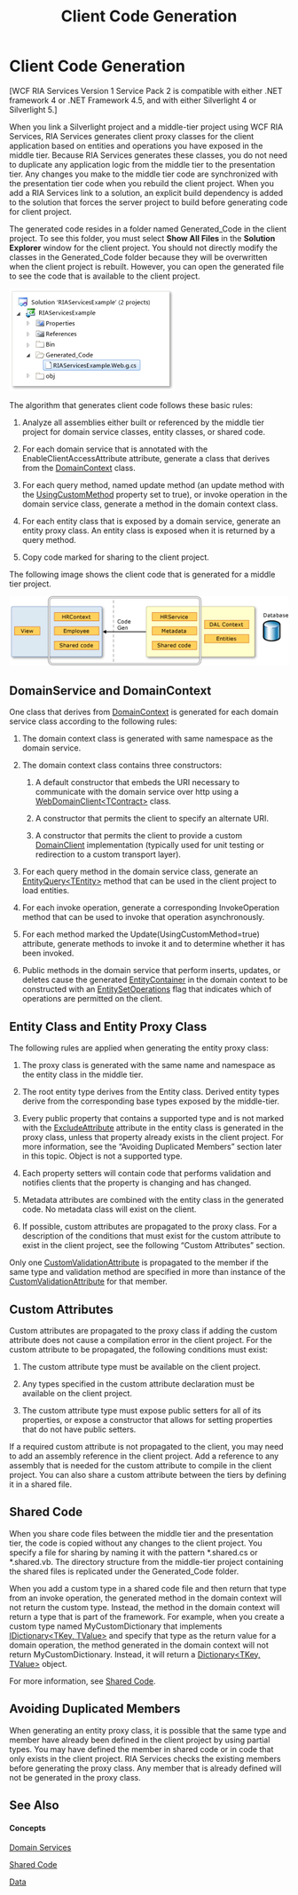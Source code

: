 ﻿---
title: Client Code Generation
TOCTitle: Client Code Generation
ms:assetid: 6e5cae31-13fe-460b-8d72-4f807e4c9657
ms:mtpsurl: https://msdn.microsoft.com/en-us/library/Ee707359(v=VS.91)
ms:contentKeyID: 27195667
ms.date: 08/19/2013
mtps_version: v=VS.91
---

# Client Code Generation

\[WCF RIA Services Version 1 Service Pack 2 is compatible with either .NET framework 4 or .NET Framework 4.5, and with either Silverlight 4 or Silverlight 5.\]

When you link a Silverlight project and a middle-tier project using WCF RIA Services, RIA Services generates client proxy classes for the client application based on entities and operations you have exposed in the middle tier. Because RIA Services generates these classes, you do not need to duplicate any application logic from the middle tier to the presentation tier. Any changes you make to the middle tier code are synchronized with the presentation tier code when you rebuild the client project. When you add a RIA Services link to a solution, an explicit build dependency is added to the solution that forces the server project to build before generating code for client project.

The generated code resides in a folder named Generated\_Code in the client project. To see this folder, you must select **Show All Files** in the **Solution Explorer** window for the client project. You should not directly modify the classes in the Generated\_Code folder because they will be overwritten when the client project is rebuilt. However, you can open the generated file to see the code that is available to the client project.

![RIA\_GeneratedCode](images\Ee707359.RIA_GeneratedCode(en-us,VS.91).png "RIA_GeneratedCode")

The algorithm that generates client code follows these basic rules:

1.  Analyze all assemblies either built or referenced by the middle tier project for domain service classes, entity classes, or shared code.

2.  For each domain service that is annotated with the EnableClientAccessAttribute attribute, generate a class that derives from the [DomainContext](ff422732\(v=vs.91\).md) class.

3.  For each query method, named update method (an update method with the [UsingCustomMethod](ff422690\(v=vs.91\).md) property set to true), or invoke operation in the domain service class, generate a method in the domain context class.

4.  For each entity class that is exposed by a domain service, generate an entity proxy class. An entity class is exposed when it is returned by a query method.

5.  Copy code marked for sharing to the client project.

The following image shows the client code that is generated for a middle tier project.

![Client Code Generation](images\Ee707359.RIA_CodeGeneration(en-us,VS.91).png "Client Code Generation")

## DomainService and DomainContext

One class that derives from [DomainContext](ff422732\(v=vs.91\).md) is generated for each domain service class according to the following rules:

1.  The domain context class is generated with same namespace as the domain service.

2.  The domain context class contains three constructors:
    
    1.  A default constructor that embeds the URI necessary to communicate with the domain service over http using a [WebDomainClient\<TContract\>](ff422638\(v=vs.91\).md) class.
    
    2.  A constructor that permits the client to specify an alternate URI.
    
    3.  A constructor that permits the client to provide a custom [DomainClient](ff422792\(v=vs.91\).md) implementation (typically used for unit testing or redirection to a custom transport layer).

3.  For each query method in the domain service class, generate an [EntityQuery\<TEntity\>](ff422815\(v=vs.91\).md) method that can be used in the client project to load entities.

4.  For each invoke operation, generate a corresponding InvokeOperation method that can be used to invoke that operation asynchronously.

5.  For each method marked the Update(UsingCustomMethod=true) attribute, generate methods to invoke it and to determine whether it has been invoked.

6.  Public methods in the domain service that perform inserts, updates, or deletes cause the generated [EntityContainer](ff422965\(v=vs.91\).md) in the domain context to be constructed with an [EntitySetOperations](ff422730\(v=vs.91\).md) flag that indicates which of operations are permitted on the client.

## Entity Class and Entity Proxy Class

The following rules are applied when generating the entity proxy class:

1.  The proxy class is generated with the same name and namespace as the entity class in the middle tier.

2.  The root entity type derives from the Entity class. Derived entity types derive from the corresponding base types exposed by the middle-tier.

3.  Every public property that contains a supported type and is not marked with the [ExcludeAttribute](ff422771\(v=vs.91\).md) attribute in the entity class is generated in the proxy class, unless that property already exists in the client project. For more information, see the “Avoiding Duplicated Members” section later in this topic. Object is not a supported type.

4.  Each property setters will contain code that performs validation and notifies clients that the property is changing and has changed.

5.  Metadata attributes are combined with the entity class in the generated code. No metadata class will exist on the client.

6.  If possible, custom attributes are propagated to the proxy class. For a description of the conditions that must exist for the custom attribute to exist in the client project, see the following “Custom Attributes” section.

Only one [CustomValidationAttribute](https://msdn.microsoft.com/en-us/library/Dd411794) is propagated to the member if the same type and validation method are specified in more than instance of the [CustomValidationAttribute](https://msdn.microsoft.com/en-us/library/Dd411794) for that member.

## Custom Attributes

Custom attributes are propagated to the proxy class if adding the custom attribute does not cause a compilation error in the client project. For the custom attribute to be propagated, the following conditions must exist:

1.  The custom attribute type must be available on the client project.

2.  Any types specified in the custom attribute declaration must be available on the client project.

3.  The custom attribute type must expose public setters for all of its properties, or expose a constructor that allows for setting properties that do not have public setters.

If a required custom attribute is not propagated to the client, you may need to add an assembly reference in the client project. Add a reference to any assembly that is needed for the custom attribute to compile in the client project. You can also share a custom attribute between the tiers by defining it in a shared file.

## Shared Code

When you share code files between the middle tier and the presentation tier, the code is copied without any changes to the client project. You specify a file for sharing by naming it with the pattern \*.shared.cs or \*.shared.vb. The directory structure from the middle-tier project containing the shared files is replicated under the Generated\_Code folder.

When you add a custom type in a shared code file and then return that type from an invoke operation, the generated method in the domain context will not return the custom type. Instead, the method in the domain context will return a type that is part of the framework. For example, when you create a custom type named MyCustomDictionary that implements [IDictionary\<TKey, TValue\>](https://msdn.microsoft.com/en-us/library/s4ys34ea) and specify that type as the return value for a domain operation, the method generated in the domain context will not return MyCustomDictionary. Instead, it will return a [Dictionary\<TKey, TValue\>](https://msdn.microsoft.com/en-us/library/xfhwa508) object.

For more information, see [Shared Code](ee707371\(v=vs.91\).md).

## Avoiding Duplicated Members

When generating an entity proxy class, it is possible that the same type and member have already been defined in the client project by using partial types. You may have defined the member in shared code or in code that only exists in the client project. RIA Services checks the existing members before generating the proxy class. Any member that is already defined will not be generated in the proxy class.

## See Also

#### Concepts

[Domain Services](ee707373\(v=vs.91\).md)

[Shared Code](ee707371\(v=vs.91\).md)

[Data](ee707356\(v=vs.91\).md)

